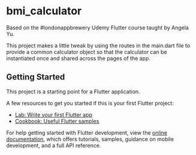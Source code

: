 # bmi_calculator

Based on the #londonappbrewery Udemy Flutter course taught by Angela Yu.

This project makes a little tweak by using the routes in the main.dart file to provide a common calculator object so that the calculator can be instantiated once and shared across the pages of the app.

## Getting Started

This project is a starting point for a Flutter application.

A few resources to get you started if this is your first Flutter project:

- [Lab: Write your first Flutter app](https://docs.flutter.dev/get-started/codelab)
- [Cookbook: Useful Flutter samples](https://docs.flutter.dev/cookbook)

For help getting started with Flutter development, view the
[online documentation](https://docs.flutter.dev/), which offers tutorials,
samples, guidance on mobile development, and a full API reference.
